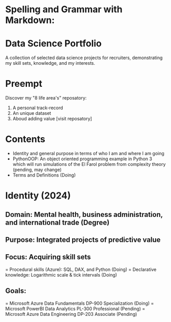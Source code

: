 # Spelling and Grammar with Markdown:
# Data Science Portfolio
A collection of selected data science projects for recruiters, demonstrating my skill sets, knowledge, and my interests.

# Preempt 
Discover my "8 life area's" reposatory:  
1. A personal track-record
2. An unique dataset
3. Aboud adding value [visit reposatory]

# Contents
- Identity and general purpose in terms of who I am and where I am going
- PythonOOP: An object oriented programming example in Python 3 which will run simulations of the El Farol problem from complexity theory (pending, may change)
- Terms and Definitions (Doing)

# Identity (2024)
## Domain: Mental health, business administration, and international trade (Degree)

## Purpose: Integrated projects of predictive value

## Focus: Acquiring skill sets 
= Procedural skills (Azure): SQL, DAX, and Python (Doing)
= Declarative knowledge: Logarithmic scale & tick intervals (Doing)

## Goals: 
= Microsoft Azure Data Fundamentals DP-900 Specialization (Doing)
= Microsoft PowerBI Data Analytics PL-300 Professional (Pending)
= Microsoft Azure Data Engineering DP-203 Associate (Pending)
